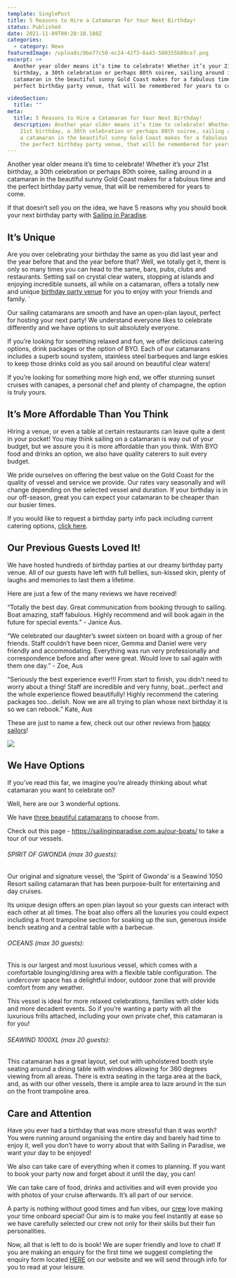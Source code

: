 ```yaml
---
template: SinglePost
title: 5 Reasons to Hire a Catamaran for Your Next Birthday!
status: Published
date: 2021-11-09T00:28:18.188Z
categories:
  - category: News
featuredImage: /uploads/9be77c50-ec24-42f3-8a43-500355b89ce7.png
excerpt: >+
  Another year older means it’s time to celebrate! Whether it’s your 21st
  birthday, a 30th celebration or perhaps 80th soiree, sailing around in a
  catamaran in the beautiful sunny Gold Coast makes for a fabulous time and the
  perfect birthday party venue, that will be remembered for years to come. 

videoSection:
  title: ""
meta:
  title: 5 Reasons to Hire a Catamaran for Your Next Birthday!
  description: Another year older means it’s time to celebrate! Whether it’s your
    21st birthday, a 30th celebration or perhaps 80th soiree, sailing around in
    a catamaran in the beautiful sunny Gold Coast makes for a fabulous time and
    the perfect birthday party venue, that will be remembered for years to come.
---
```

Another year older means it’s time to celebrate! Whether it’s your 21st birthday, a 30th celebration or perhaps 80th soiree, sailing around in a catamaran in the beautiful sunny Gold Coast makes for a fabulous time and the perfect birthday party venue, that will be remembered for years to come. 

If that doesn’t sell you on the idea, we have 5 reasons why you should book your next birthday party with [Sailing in Paradise](https://sailinginparadise.com.au/booking-enquiry/). 

## It’s Unique 

Are you over celebrating your birthday the same as you did last year and the year before that and the year before that? Well, we totally get it, there is only so many times you can head to the same, bars, pubs, clubs and restaurants. Setting sail on crystal clear waters, stopping at islands and enjoying incredible sunsets, all while on a catamaran, offers a totally new and unique [birthday party venue](https://sailinginparadise.com.au/boat-charter/gold-coast-birthday-parties/) for you to enjoy with your friends and family. `

Our sailing catamarans are smooth and have an open-plan layout, perfect for hosting your next party! We understand everyone likes to celebrate differently and we have options to suit absolutely everyone.

If you’re looking for something relaxed and fun, we offer delicious catering options, drink packages or the option of BYO. Each of our catamarans includes a superb sound system, stainless steel barbeques and large eskies to keep those drinks cold as you sail around on beautiful clear waters!

If you’re looking for something more high end, we offer stunning sunset cruises with canapes, a personal chef and plenty of champagne, the option is truly yours. 

## It’s More Affordable Than You Think 

Hiring a venue, or even a table at certain restaurants can leave quite a dent in your pocket! You may think sailing on a catamaran is way out of your budget, but we assure you it is more affordable than you think. With BYO food and drinks an option, we also have quality caterers to suit every budget. 

We pride ourselves on offering the best value on the Gold Coast for the quality of vessel and service we provide. Our rates vary seasonally and will change depending on the selected vessel and duration. If your birthday is in our off-season, great you can expect your catamaran to be cheaper than our busier times. 

If you would like to request a birthday party info pack including current catering options, [click here](https://sailinginparadise.com.au/booking-enquiry/).

## Our Previous Guests Loved It!

We have hosted hundreds of birthday parties at our dreamy birthday party venue. All of our guests have left with full bellies, sun-kissed skin, plenty of laughs and memories to last them a lifetime. 

Here are just a few of the many reviews we have received!

“Totally the best day. Great communication from booking through to sailing. Boat amazing, staff fabulous. Highly recommend and will book again in the future for special events.” - Janice Aus. 

“We celebrated our daughter’s sweet sixteen on board with a group of her friends. Staff couldn’t have been nicer, Gemma and Daniel were very friendly and accommodating. Everything was run very professionally and correspondence before and after were great. Would love to sail again with them one day.” - Zoe, Aus

“Seriously the best experience ever!!! From start to finish, you didn’t need to worry about a thing! Staff are incredible and very funny, boat...perfect and the whole experience flowed beautifully! Highly recommend the catering packages too...delish. Now we are all trying to plan whose next birthday it is so we can rebook.” Kate, Aus 

These are just to name a few, check out our other reviews from [happy sailors](https://sailinginparadise.com.au/happy-sailors/)! 

![](/uploads/9097820c-a573-489d-a5d5-e9b7e3e36c2a.png)

## We Have Options 

If you’ve read this far, we imagine you’re already thinking about what catamaran you want to celebrate on? 

Well, here are our 3 wonderful options. 

We have [three beautiful catamarans](https://sailinginparadise.com.au/our-boats/) to choose from.  

Check out this page - <https://sailinginparadise.com.au/our-boats/> to take a tour of our vessels.

###### SPIRIT OF GWONDA (max 30 guests): 

Our original and signature vessel, the ‘Spirit of Gwonda’ is a Seawind 1050 Resort sailing catamaran that has been purpose-built for entertaining and day cruises. 

Its unique design offers an open plan layout so your guests can interact with each other at all times. The boat also offers all the luxuries you could expect including a front trampoline section for soaking up the sun, generous inside bench seating and a central table with a barbecue. 

###### OCEANS (max 30 guests): 

This is our largest and most luxurious vessel, which comes with a comfortable lounging/dining area with a flexible table configuration. The undercover space has a delightful indoor, outdoor zone that will provide comfort from any weather. 

This vessel is ideal for more relaxed celebrations, families with older kids and more decadent events. So if you’re wanting a party with all the luxurious frills attached, including your own private chef, this catamaran is for you! 

###### SEAWIND 1000XL (max 20 guests): 

This catamaran has a great layout, set out with upholstered booth style seating around a dining table with windows allowing for 360 degrees viewing from all areas. There is extra seating in the targa area at the back, and, as with our other vessels, there is ample area to laze around in the sun on the front trampoline area.

## Care and Attention 

Have you ever had a birthday that was more stressful than it was worth? You were running around organising the entire day and barely had time to enjoy it, well you don’t have to worry about that with Sailing in Paradise, we want your day to be enjoyed! 

We also can take care of everything when it comes to planning. If you want to book your party now and forget about it until the day, you can! 

We can take care of food, drinks and activities and will even provide you with photos of your cruise afterwards. It’s all part of our service. 

A party is nothing without good times and fun vibes, our [crew](https://sailinginparadise.com.au/about-us/) love making your time onboard special! Our aim is to make you feel instantly at ease so we have carefully selected our crew not only for their skills but their fun personalities. 

Now, all that is left to do is book! We are super friendly and love to chat! If you are making an enquiry for the first time we suggest completing the enquiry form located [HERE](https://sailinginparadise.com.au/booking-enquiry/) on our website and we will send through info for you to read at your leisure.